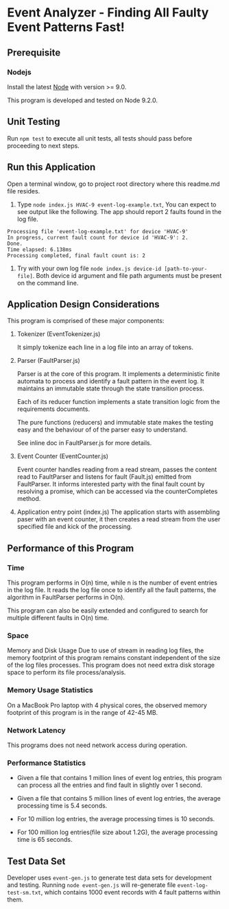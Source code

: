 # Event Analyzer - Finding All Faulty Event Patterns Fast!
## Prerequisite
### Nodejs 
Install the latest [Node](https://nodejs.org/en/) with version >= 9.0.

This program is developed and tested on Node 9.2.0.

## Unit Testing
Run `npm test` to execute all unit tests, all tests should pass before proceeding to next steps.

## Run this Application
Open a terminal window, go to project root directory where this readme.md file resides.

1. Type `node index.js HVAC-9 event-log-example.txt`,
You can expect to see output like the following. The app should report 2 faults found in the log file.
```
Processing file 'event-log-example.txt' for device 'HVAC-9'
In progress, current fault count for device id 'HVAC-9': 2.
Done.
Time elapsed: 6.138ms
Processing completed, final fault count is: 2
```
1. Try with your own log file `node index.js device-id [path-to-your-file]`. Both device id argument and file path arguments must be present on the command line.

## Application Design Considerations
This program is comprised of these major components:
1. Tokenizer (EventTokenizer.js)
    
    It simply tokenize each line in a log file into an array of tokens.

1. Parser (FaultParser.js)

    Parser is at the core of this program.
    It implements a deterministic finite automata to process and identify a fault pattern in the event log. It maintains an immutable state through the state transition process.

    Each of its reducer function implements a state transition logic from the requirements documents. 

    The pure functions (reducers) and immutable state makes the testing easy and the behaviour of of the parser easy to understand.

    See inline doc in FaultParser.js for more details.

1. Event Counter (EventCounter.js)

    Event counter handles reading from a read stream, passes the content read to FaultParser and listens for fault (Fault.js) emitted from FaultParser.
    It informs interested party with the final fault count by resolving a promise, which can be accessed via the counterCompletes method.

1. Application entry point (index.js)
    The application starts with assembling paser with an event counter, it then creates a read stream from the user specified file and kick of the processing.

## Performance of this Program

### Time
This program performs in O(n) time, while n is the number of event entries in the log file.
It reads the log file once to identify all the fault patterns, the algorithm in FaultParser performs in O(n).

This program can also be easily extended and configured to search for multiple different faults in O(n) time.

### Space

Memory and Disk Usage
Due to use of stream in reading log files, the memory footprint of this program remains constant 
independent of the size of the log files processes. 
This program does not need extra disk storage space to perform its file process/analysis.

### Memory Usage Statistics
On a MacBook Pro laptop with 4 physical cores, the observed memory footprint of this program is in the range of 42-45 MB.

### Network Latency
This programs does not need network access during operation.

### Performance Statistics

* Given a file that contains 1 million lines of event log entries, this program can process all the entries and find fault in slightly over 1 second.

* Given a file that contains 5 million lines of event log entries, the average processing time is 5.4 seconds.

* For 10 million log entries, the average processing times is 10 seconds.
* For 100 million log entries(file size about 1.2G), the average processing time is 65 seconds.

## Test Data Set
Developer uses `event-gen.js` to generate test data sets for development and testing.
Running `node event-gen.js` will re-generate file `event-log-test-sm.txt`, which contains 1000 event records with 4 fault patterns within them.
